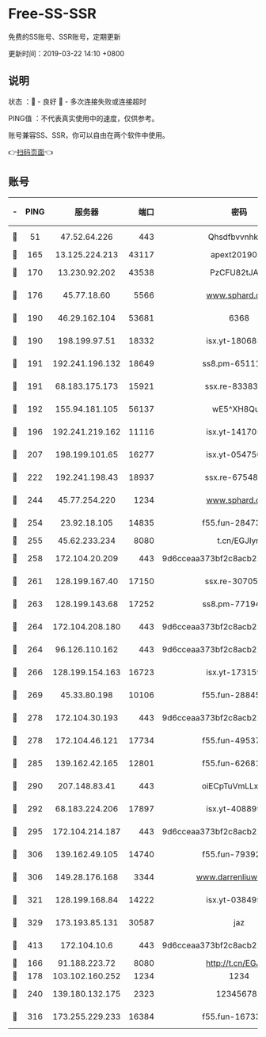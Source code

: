 # Free-SS-SSR

免费的SS账号、SSR账号，定期更新

更新时间：2019-03-22 14:10 +0800

## 说明

状态     ：🙂 - 良好 🙁 - 多次连接失败或连接超时

PING值   ：不代表真实使用中的速度，仅供参考。

账号兼容SS、SSR，你可以自由在两个软件中使用。

👉[扫码页面](https://liesauer.github.io/Free-SS-SSR/)👈

## 账号

|-|PING|服务器|端口|密码|加密方式|区域|
|:----:|:----:|:-----:|-----:|:----:|:----:|:----:|
|🙂|51|47.52.64.226|443|Qhsdfbvvnhkm1|aes-256-cfb|HK|
|🙂|165|13.125.224.213|43117|apext2019005|chacha20|KR|
|🙂|170|13.230.92.202|43538|PzCFU82tJAdZ|aes-256-cfb|JP|
|🙂|176|45.77.18.60|5566|www.sphard.com|aes-256-cfb|JP|
|🙂|190|46.29.162.104|53681|6368|aes-256-ctr|RU|
|🙂|190|198.199.97.51|18332|isx.yt-18068521|aes-256-cfb|US|
|🙂|191|192.241.196.132|18649|ss8.pm-65111095|aes-256-cfb|US|
|🙂|191|68.183.175.173|15921|ssx.re-83383515|aes-256-cfb|US|
|🙂|192|155.94.181.105|56137|wE5^XH8Quw|aes-256-cfb|US|
|🙂|196|192.241.219.162|11116|isx.yt-14170563|aes-256-cfb|US|
|🙂|207|198.199.101.65|16277|isx.yt-05475013|aes-256-cfb|US|
|🙂|222|192.241.198.43|18937|ssx.re-67548349|aes-256-cfb|US|
|🙂|244|45.77.254.220|1234|www.sphard.com|aes-256-cfb|SG|
|🙂|254|23.92.18.105|14835|f55.fun-28473205|aes-256-cfb|US|
|🙂|255|45.62.233.234|8080|t.cn/EGJIyrl|rc4-md5|CA|
|🙂|258|172.104.20.209|443|9d6cceaa373bf2c8acb22e60b6a58be6|aes-256-cfb|US|
|🙂|261|128.199.167.40|17150|ssx.re-30705588|aes-256-cfb|SG|
|🙂|263|128.199.143.68|17252|ss8.pm-77194591|aes-256-cfb|SG|
|🙂|264|172.104.208.180|443|9d6cceaa373bf2c8acb22e60b6a58be6|aes-256-cfb|US|
|🙂|264|96.126.110.162|443|9d6cceaa373bf2c8acb22e60b6a58be6|aes-256-cfb|US|
|🙂|266|128.199.154.163|16723|isx.yt-17315956|aes-256-cfb|SG|
|🙂|269|45.33.80.198|10106|f55.fun-28845308|aes-256-cfb|US|
|🙂|278|172.104.30.193|443|9d6cceaa373bf2c8acb22e60b6a58be6|aes-256-cfb|US|
|🙂|278|172.104.46.121|17734|f55.fun-49537509|aes-256-cfb|SG|
|🙂|285|139.162.42.165|12801|f55.fun-62681206|aes-256-cfb|SG|
|🙂|290|207.148.83.41|443|oiECpTuVmLLxk4Ts|aes-256-cfb|AU|
|🙂|292|68.183.224.206|17897|isx.yt-40889979|aes-256-cfb|SG|
|🙂|295|172.104.214.187|443|9d6cceaa373bf2c8acb22e60b6a58be6|aes-256-cfb|US|
|🙂|306|139.162.49.105|14740|f55.fun-79392349|aes-256-cfb|SG|
|🙂|306|149.28.176.168|3344|www.darrenliuwei.com|aes-256-cfb|AU|
|🙂|321|128.199.168.84|14222|isx.yt-03849900|aes-256-cfb|SG|
|🙂|329|173.193.85.131|30587|jaz|aes-256-cfb|US|
|🙂|413|172.104.10.6|443|9d6cceaa373bf2c8acb22e60b6a58be6|aes-256-cfb|US|
|🙂|166|91.188.223.72|8080|http://t.cn/EGJIyrl|rc4-md5|RU|
|🙂|178|103.102.160.252|1234|1234|rc4-md5|JP|
|🙂|240|139.180.132.175|2323|123456789|aes-256-cfb|SG|
|🙂|316|173.255.229.233|16384|f55.fun-16733210|aes-256-cfb|US|
